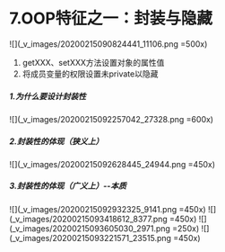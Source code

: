 # 7.OOP特征之一：封装与隐藏
![](_v_images/20200215090824441_11106.png =500x)
1. getXXX、setXXX方法设置对象的属性值
2. 将成员变量的权限设置未private以隐藏
##### 1.为什么要设计封装性
![](_v_images/20200215092257042_27328.png =600x)
##### 2.封装性的体现（狭义上）
![](_v_images/20200215092628445_24944.png =450x)
##### 3.封装性的体现（广义上）--本质
![](_v_images/20200215092932325_9141.png =450x)
![](_v_images/20200215093418612_8377.png =450x)
![](_v_images/20200215093605030_2971.png =250x)
![](_v_images/20200215093221571_23515.png =450x)
